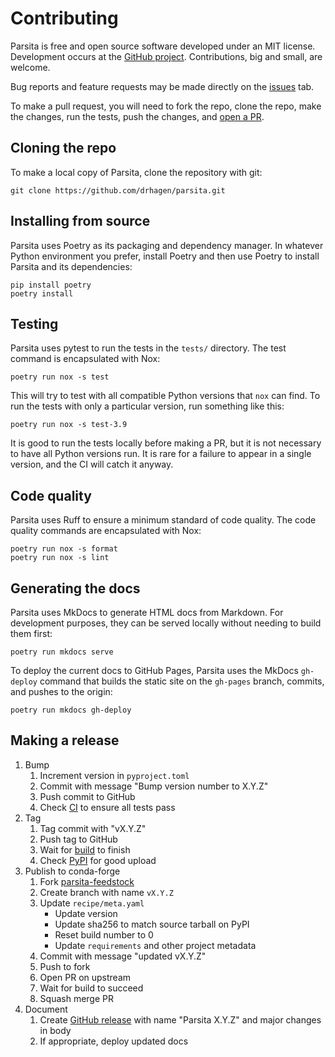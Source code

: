 # Contributing

Parsita is free and open source software developed under an MIT license. Development occurs at the [GitHub project](https://github.com/drhagen/parsita). Contributions, big and small, are welcome.

Bug reports and feature requests may be made directly on the [issues](https://github.com/drhagen/parsita/issues) tab.

To make a pull request, you will need to fork the repo, clone the repo, make the changes, run the tests, push the changes, and [open a PR](https://github.com/drhagen/parsita/pulls).

## Cloning the repo

To make a local copy of Parsita, clone the repository with git:

```shell
git clone https://github.com/drhagen/parsita.git
```

## Installing from source

Parsita uses Poetry as its packaging and dependency manager. In whatever Python environment you prefer, install Poetry and then use Poetry to install Parsita and its dependencies:

```shell
pip install poetry
poetry install
```

## Testing

Parsita uses pytest to run the tests in the `tests/` directory. The test command is encapsulated with Nox:

```shell
poetry run nox -s test
```

This will try to test with all compatible Python versions that `nox` can find. To run the tests with only a particular version, run something like this:

```shell
poetry run nox -s test-3.9
```

It is good to run the tests locally before making a PR, but it is not necessary to have all Python versions run. It is rare for a failure to appear in a single version, and the CI will catch it anyway.

## Code quality

Parsita uses Ruff to ensure a minimum standard of code quality. The code quality commands are encapsulated with Nox:

```shell
poetry run nox -s format
poetry run nox -s lint
```

## Generating the docs

Parsita uses MkDocs to generate HTML docs from Markdown. For development purposes, they can be served locally without needing to build them first:

```shell
poetry run mkdocs serve
```

To deploy the current docs to GitHub Pages, Parsita uses the MkDocs `gh-deploy` command that builds the static site on the `gh-pages` branch, commits, and pushes to the origin:

```shell
poetry run mkdocs gh-deploy
```

## Making a release

1. Bump
    1. Increment version in `pyproject.toml`
    2. Commit with message "Bump version number to X.Y.Z"
    3. Push commit to GitHub
    4. Check [CI](https://github.com/drhagen/parsita/actions/workflows/ci.yml) to ensure all tests pass
2. Tag
    1. Tag commit with "vX.Y.Z"
    2. Push tag to GitHub
    3. Wait for [build](https://github.com/drhagen/parsita/actions/workflows/release.yml) to finish
    4. Check [PyPI](https://pypi.org/project/parsita/) for good upload
3. Publish to conda-forge
    1. Fork [parsita-feedstock](https://github.com/conda-forge/parsita-feedstock)
    2. Create branch with name `vX.Y.Z`
    3. Update `recipe/meta.yaml`
        * Update version
        * Update sha256 to match source tarball on PyPI
        * Reset build number to 0
        * Update `requirements` and other project metadata
    4. Commit with message "updated vX.Y.Z"
    5. Push to fork
    6. Open PR on upstream
    7. Wait for build to succeed
    8. Squash merge PR
4. Document
    1. Create [GitHub release](https://github.com/drhagen/parsita/releases) with name "Parsita X.Y.Z" and major changes in body
    2. If appropriate, deploy updated docs
